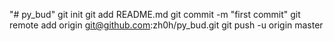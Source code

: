 "# py_bud"    git init   git add README.md   git commit -m "first commit"   git remote add origin git@github.com:zh0h/py_bud.git   git push -u origin master 
